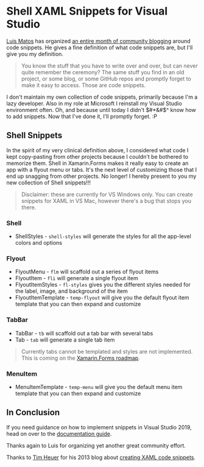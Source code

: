 # Shell XAML Snippets for Visual Studio

[Luis Matos](https://twitter.com/luismatosluna) has organized [an entire month of community blogging](https://luismts.com/code-snippetss-xamarin-month/) around code snippets. He gives a fine definition of what code snippets are, but I'll give you my definition.

> You know the stuff that you have to write over and over, but can never quite remember the ceremony? The same stuff you find in an old project, or some blog, or some GitHub repos and promptly forget to make it easy to access. Those are code snippets. 

I don't maintain my own collection of code snippets, primarily because I'm a lazy developer. Also in my role at Microsoft I reinstall my Visual Studio environment often. Oh, and because until today I didn't $#*&#$^ know how to add snippets. Now that I've done it, I'll promptly forget. :P

## Shell Snippets

In the spirit of my very clinical definition above, I considered what code I kept copy-pasting from other projects because I couldn't be bothered to memorize them. Shell in Xamarin.Forms makes it really easy to create an app with a flyout menu or tabs. It's the next level of customizing those that I end up snagging from other projects. No longer! I hereby present to you my new collection of Shell snippets!!!

> Disclaimer: these are currently for VS Windows only. You can create snippets for XAML in VS Mac, however there's a bug that stops you there.

### Shell

* ShellStyles - `shell-styles` will generate the styles for all the app-level colors and options

### Flyout

* FlyoutMenu - `flm` will scaffold out a series of flyout items
* FlyoutItem - `fli` will generate a single flyout item
* FlyoutItemStyles - `fl-styles` gives you the different styles needed for the label, image, and background of the item
* FlyoutItemTemplate - `temp-flyout` will give you the default flyout item template that you can then expand and customize

### TabBar

* TabBar - `tb` will scaffold out a tab bar with several tabs
* Tab - `tab` will generate a single tab item

> Currently tabs cannot be templated and styles are not implemented. This is coming on the [Xamarin.Forms roadmap](https://aka.ms/xf-roadmap). 

### MenuItem

* MenuItemTemplate - `temp-menu` will give you the default menu item template that you can then expand and customize

## In Conclusion

If you need guidance on how to implement snippets in Visual Studio 2019, head on over to the [documentation guide](https://docs.microsoft.com/visualstudio/ide/code-snippets?view=vs-2019). 

Thanks again to Luis for organizing yet another great community effort.

Thanks to [Tim Heuer](https://twitter.com/timheuer) for his 2013 blog about [creating XAML code snippets](https://timheuer.com/blog/xaml-code-snippets-for-visual-studio/).